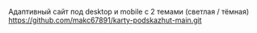 Адаптивный сайт под desktop и mobile c 2 темами (светлая / тёмная)
https://github.com/makc67891/karty-podskazhut-main.git
